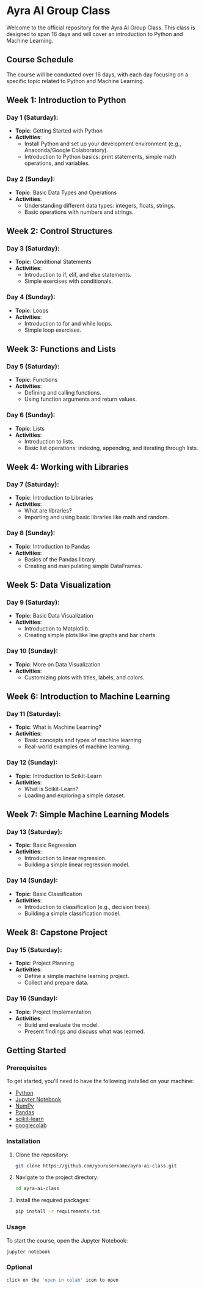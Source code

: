# Ayra AI Group Class

Welcome to the official repository for the Ayra AI Group Class. This class is designed to span 16 days and will cover an introduction to Python and Machine Learning.

## Course Schedule

The course will be conducted over 16 days, with each day focusing on a specific topic related to Python and Machine Learning. 

## Week 1: Introduction to Python

### Day 1 (Saturday):
- **Topic**: Getting Started with Python
- **Activities**:
  - Install Python and set up your development environment (e.g., Anaconda/Google Colaboratory).
  - Introduction to Python basics: print statements, simple math operations, and variables.

### Day 2 (Sunday):
- **Topic**: Basic Data Types and Operations
- **Activities**:
  - Understanding different data types: integers, floats, strings.
  - Basic operations with numbers and strings.

## Week 2: Control Structures

### Day 3 (Saturday):
- **Topic**: Conditional Statements
- **Activities**:
  - Introduction to if, elif, and else statements.
  - Simple exercises with conditionals.

### Day 4 (Sunday):
- **Topic**: Loops
- **Activities**:
  - Introduction to for and while loops.
  - Simple loop exercises.

## Week 3: Functions and Lists

### Day 5 (Saturday):
- **Topic**: Functions
- **Activities**:
  - Defining and calling functions.
  - Using function arguments and return values.

### Day 6 (Sunday):
- **Topic**: Lists
- **Activities**:
  - Introduction to lists.
  - Basic list operations: indexing, appending, and iterating through lists.

## Week 4: Working with Libraries

### Day 7 (Saturday):
- **Topic**: Introduction to Libraries
- **Activities**:
  - What are libraries?
  - Importing and using basic libraries like math and random.

### Day 8 (Sunday):
- **Topic**: Introduction to Pandas
- **Activities**:
  - Basics of the Pandas library.
  - Creating and manipulating simple DataFrames.

## Week 5: Data Visualization

### Day 9 (Saturday):
- **Topic**: Basic Data Visualization
- **Activities**:
  - Introduction to Matplotlib.
  - Creating simple plots like line graphs and bar charts.

### Day 10 (Sunday):
- **Topic**: More on Data Visualization
- **Activities**:
  - Customizing plots with titles, labels, and colors.

## Week 6: Introduction to Machine Learning

### Day 11 (Saturday):
- **Topic**: What is Machine Learning?
- **Activities**:
  - Basic concepts and types of machine learning.
  - Real-world examples of machine learning.

### Day 12 (Sunday):
- **Topic**: Introduction to Scikit-Learn
- **Activities**:
  - What is Scikit-Learn?
  - Loading and exploring a simple dataset.

## Week 7: Simple Machine Learning Models

### Day 13 (Saturday):
- **Topic**: Basic Regression
- **Activities**:
  - Introduction to linear regression.
  - Building a simple linear regression model.

### Day 14 (Sunday):
- **Topic**: Basic Classification
- **Activities**:
  - Introduction to classification (e.g., decision trees).
  - Building a simple classification model.

## Week 8: Capstone Project

### Day 15 (Saturday):
- **Topic**: Project Planning
- **Activities**:
  - Define a simple machine learning project.
  - Collect and prepare data.

### Day 16 (Sunday):
- **Topic**: Project Implementation
- **Activities**:
  - Build and evaluate the model.
  - Present findings and discuss what was learned.

## Getting Started

### Prerequisites

To get started, you'll need to have the following installed on your machine:

- [Python](https://www.python.org/downloads/)
- [Jupyter Notebook](https://jupyter.org/install)
- [NumPy](https://numpy.org/install/)
- [Pandas](https://pandas.pydata.org/pandas-docs/stable/getting_started/install.html)
- [scikit-learn](https://scikit-learn.org/stable/install.html)
- [googlecolab](https://colab.research.google.com/)

### Installation

1. Clone the repository:

    ```sh
    git clone https://github.com/yourusername/ayra-ai-class.git
    ```

2. Navigate to the project directory:

    ```sh
    cd ayra-ai-class
    ```

3. Install the required packages:

    ```sh
    pip install -r requirements.txt
    ```

### Usage

To start the course, open the Jupyter Notebook:

```sh
jupyter notebook

```
### Optional

```sh
click on the 'open in colab' icon to open

